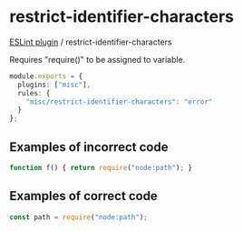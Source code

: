 # restrict-identifier-characters

[ESLint plugin](https://ilyub.github.io/eslint-plugin-misc/) / restrict-identifier-characters

Requires "require()" to be assigned to variable.

```ts
module.exports = {
  plugins: ["misc"],
  rules: {
    "misc/restrict-identifier-characters": "error"
  }
};
```

## Examples of incorrect code

```ts
function f() { return require("node:path"); }
```

## Examples of correct code

```ts
const path = require("node:path");
```